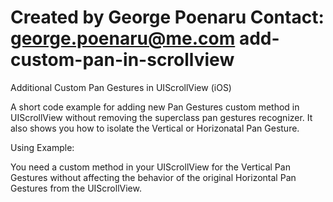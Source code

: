 Created by George Poenaru
Contact: george.poenaru@me.com
add-custom-pan-in-scrollview
============================

Additional Custom Pan Gestures in UIScrollView (iOS)

A short code example for adding new Pan Gestures custom method in UIScrollView without removing the superclass pan gestures recognizer.
It also shows you how to isolate the Vertical or Horizonatal Pan Gesture. 

Using Example:

You need a custom method in your UIScrollView for the Vertical Pan Gestures without affecting the behavior 
of the original Horizontal Pan Gestures from the UIScrollView.
